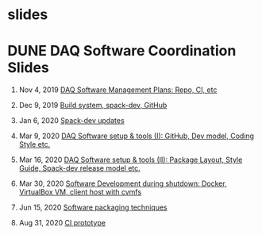 # slides
# DUNE DAQ Software Coordination Slides



1. Nov 4, 2019 [DAQ Software Management Plans: Repo, CI, etc](https://indico.fnal.gov/event/22328/contributions/67029/attachments/42189/50990/DUNE_DAQ_SW_PLANS_DINGPF.pdf)


2. Dec 9, 2019 [Build system, spack-dev, GitHub](https://indico.fnal.gov/event/22650/contributions/68781/attachments/43297/52218/DUNE_DAQ_SW_Coordination_1209.pptx)


3. Jan 6, 2020 [Spack-dev updates](https://indico.fnal.gov/event/22818/contributions/69781/attachments/43865/52830/DUNE_DAQ_SW_Coordination_0106.pdf)


4. Mar 9, 2020 [DAQ Software setup & tools (I): GitHub, Dev model, Coding Style etc.](https://indico.fnal.gov/event/23638/contributions/73380/attachments/45904/55195/DUNE_DAQ_SW_20200309.pdf)


6. Mar 16, 2020 [DAQ Software setup & tools (II): Package Layout, Style Guide, Spack-dev release model etc.](https://indico.fnal.gov/event/23699/contributions/73627/attachments/46035/55345/DUNE_DAQ_SW_20200316.pdf)


7. Mar 30, 2020 [Software Development during shutdown: Docker, VirtualBox VM, client host with cvmfs](https://indico.fnal.gov/event/23843/contributions/74210/attachments/46351/55696/DUNE_DAQ_SW_20200330.pdf)


8. Jun 15, 2020 [Software packaging techniques](https://indico.fnal.gov/event/43856/contributions/188825/attachments/129660/157386/DUNE_DAQ_SW_20200615.pdf)


10. Aug 31, 2020 [CI prototype](https://indico.fnal.gov/event/45266/contributions/195659/attachments/133754/165107/DUNE_DAQ_SW_2020831.pdf)
